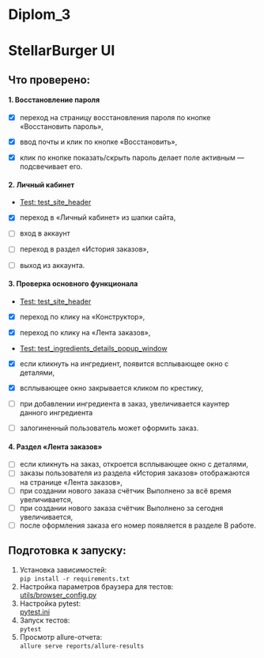 # Diplom_3

# StellarBurger UI

## Что проверено:

#### 1. Восстановление пароля

- [x] переход на страницу восстановления пароля по кнопке «Восстановить пароль»,
- [x] ввод почты и клик по кнопке «Восстановить»,
- [x] клик по кнопке показать/скрыть пароль делает поле активным — подсвечивает его.


#### 2. Личный кабинет

- [Test: test_site_header](tests/test_site_header.py)
- [x] переход в «Личный кабинет» из шапки сайта,

- [ ] вход в аккаунт
- [ ] переход в раздел «История заказов»,
- [ ] выход из аккаунта.

#### 3. Проверка основного функционала

- [Test: test_site_header](tests/test_site_header.py)
- [x] переход по клику на «Конструктор»,
- [x] переход по клику на «Лента заказов»,


- [Test: test_ingredients_details_popup_window](tests/test_burger_constructor.py)
- [x] если кликнуть на ингредиент, появится всплывающее окно с деталями,
- [x] всплывающее окно закрывается кликом по крестику,


- [ ] при добавлении ингредиента в заказ, увеличивается каунтер данного ингредиента
- [ ] залогиненный пользователь может оформить заказ.

#### 4. Раздел «Лента заказов»

- [ ] если кликнуть на заказ, откроется всплывающее окно с деталями,
- [ ] заказы пользователя из раздела «История заказов» отображаются на странице «Лента заказов»,
- [ ] при создании нового заказа счётчик Выполнено за всё время увеличивается,
- [ ] при создании нового заказа счётчик Выполнено за сегодня увеличивается,
- [ ] после оформления заказа его номер появляется в разделе В работе.

## Подготовка к запуску:

1. Установка зависимостей:  
   ```pip install -r requirements.txt```
2. Настройка параметров браузера для тестов:  
   [utils/browser_config.py](utils/browser_config.py)
3. Настройка pytest:  
   [pytest.ini](pytest.ini)
4. Запуск тестов:  
   ```pytest```
5. Просмотр allure-отчета:  
   ```allure serve reports/allure-results```  